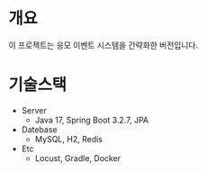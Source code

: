 # 개요
이 프로젝트는 응모 이벤트 시스템을 간략화한 버전입니다.

# 기술스택
- Server
    - Java 17, Spring Boot 3.2.7, JPA
- Datebase
    - MySQL, H2, Redis
- Etc
    - Locust, Gradle, Docker
